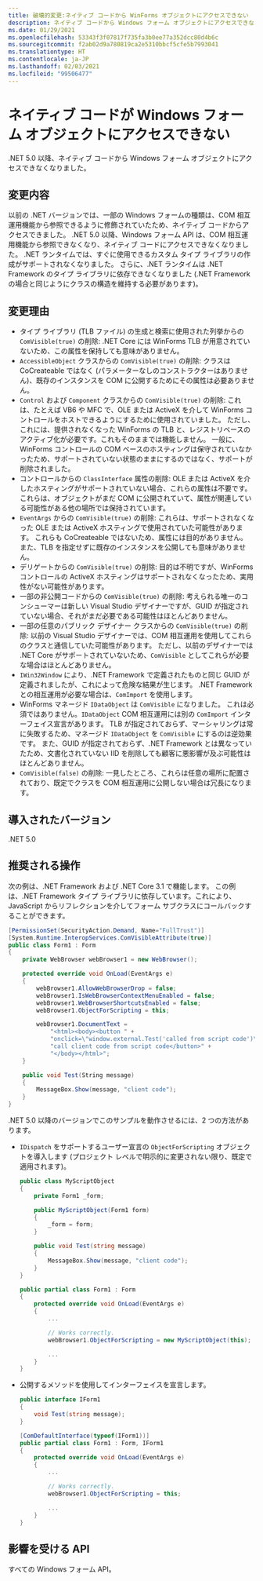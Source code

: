 ```yaml
---
title: 破壊的変更:ネイティブ コードから WinForms オブジェクトにアクセスできない
description: ネイティブ コードから Windows フォーム オブジェクトにアクセスできなくなった .NET 5.0 の破壊的変更について説明します。
ms.date: 01/29/2021
ms.openlocfilehash: 53343f3f07817f735fa3b0ee77a352dcc80d4b6c
ms.sourcegitcommit: f2ab02d9a780819ca2e5310bbcf5cfe5b7993041
ms.translationtype: HT
ms.contentlocale: ja-JP
ms.lasthandoff: 02/03/2021
ms.locfileid: "99506477"
---
```

# <a name="native-code-cant-access-windows-forms-objects"></a>ネイティブ コードが Windows フォーム オブジェクトにアクセスできない

.NET 5.0 以降、ネイティブ コードから Windows フォーム オブジェクトにアクセスできなくなりました。

## <a name="change-description"></a>変更内容

以前の .NET バージョンでは、一部の Windows フォームの種類は、COM 相互運用機能から参照できるように修飾されていたため、ネイティブ コードからアクセスできました。 .NET 5.0 以降、Windows フォーム API は、COM 相互運用機能から参照できなくなり、ネイティブ コードにアクセスできなくなりました。 .NET ランタイムでは、すぐに使用できるカスタム タイプ ライブラリの作成がサポートされなくなりました。 さらに、.NET ランタイムは .NET Framework のタイプ ライブラリに依存できなくなりました (.NET Framework の場合と同じようにクラスの構造を維持する必要があります)。

## <a name="reason-for-change"></a>変更理由

- タイプ ライブラリ (TLB ファイル) の生成と検索に使用された列挙からの `ComVisible(true)` の削除: .NET Core には WinForms TLB が用意されていないため、この属性を保持しても意味がありません。
- `AccessibleObject` クラスからの `ComVisible(true)` の削除: クラスは CoCreateable ではなく (パラメーターなしのコンストラクターはありません)、既存のインスタンスを COM に公開するためにその属性は必要ありません。
- `Control` および `Component` クラスからの `ComVisible(true)` の削除: これは、たとえば VB6 や MFC で、OLE または ActiveX を介して WinForms コントロールをホストできるようにするために使用されていました。 ただし、これには、提供されなくなった WinForms の TLB と、レジストリベースのアクティブ化が必要です。これもそのままでは機能しません。 一般に、WinForms コントロールの COM ベースのホスティングは保守されていなかったため、サポートされていない状態のままにするのではなく、サポートが削除されました。
- コントロールからの `ClassInterface` 属性の削除: OLE または ActiveX を介したホスティングがサポートされていない場合、これらの属性は不要です。 これらは、オブジェクトがまだ COM に公開されていて、属性が関連している可能性がある他の場所では保持されています。
- `EventArgs` からの `ComVisible(true)` の削除: これらは、サポートされなくなった OLE または ActiveX ホスティングで使用されていた可能性があります。 これらも CoCreateable ではないため、属性には目的がありません。 また、TLB を指定せずに既存のインスタンスを公開しても意味がありません。
- デリゲートからの `ComVisible(true)` の削除: 目的は不明ですが、WinForms コントロールの ActiveX ホスティングはサポートされなくなったため、実用性がない可能性があります。
- 一部の非公開コードからの `ComVisible(true)` の削除: 考えられる唯一のコンシューマーは新しい Visual Studio デザイナーですが、GUID が指定されていない場合、それがまだ必要である可能性はほとんどありません。
- 一部の任意のパブリック デザイナー クラスからの `ComVisible(true)` の削除: 以前の Visual Studio デザイナーでは、COM 相互運用を使用してこれらのクラスと通信していた可能性があります。 ただし、以前のデザイナーでは .NET Core がサポートされていないため、`ComVisible` としてこれらが必要な場合はほとんどありません。
- `IWin32Window` により、.NET Framework で定義されたものと同じ GUID が定義されましたが、これによって危険な結果が生じます。 .NET Framework との相互運用が必要な場合は、`ComImport` を使用します。
- WinForms マネージド `IDataObject` は `ComVisible` になりました。 これは必須ではありません。`IDataObject` COM 相互運用には別の `ComImport` インターフェイス宣言があります。 TLB が指定されておらず、マーシャリングは常に失敗するため、マネージド `IDataObject` を `ComVisible` にするのは逆効果です。 また、GUID が指定されておらず、.NET Framework とは異なっていたため、文書化されていない IID を削除しても顧客に悪影響が及ぶ可能性はほとんどありません。
- `ComVisible(false)` の削除: 一見したところ、これらは任意の場所に配置されており、既定でクラスを COM 相互運用に公開しない場合は冗長になります。

## <a name="version-introduced"></a>導入されたバージョン

.NET 5.0

## <a name="recommended-action"></a>推奨される操作

次の例は、.NET Framework および .NET Core 3.1 で機能します。 この例は、.NET Framework タイプ ライブラリに依存しています。これにより、JavaScript からリフレクションを介してフォーム サブクラスにコールバックすることができます。

```cs
[PermissionSet(SecurityAction.Demand, Name="FullTrust")]
[System.Runtime.InteropServices.ComVisibleAttribute(true)]
public class Form1 : Form
{
    private WebBrowser webBrowser1 = new WebBrowser();

    protected override void OnLoad(EventArgs e)
    {
        webBrowser1.AllowWebBrowserDrop = false;
        webBrowser1.IsWebBrowserContextMenuEnabled = false;
        webBrowser1.WebBrowserShortcutsEnabled = false;
        webBrowser1.ObjectForScripting = this;

        webBrowser1.DocumentText =
            "<html><body><button " +
            "onclick=\"window.external.Test('called from script code')\">" +
            "call client code from script code</button>" +
            "</body></html>";
    }

    public void Test(String message)
    {
        MessageBox.Show(message, "client code");
    }
}
```

.NET 5.0 以降のバージョンでこのサンプルを動作させるには、2 つの方法があります。

- `IDispatch` をサポートするユーザー宣言の `ObjectForScripting` オブジェクトを導入します (プロジェクト レベルで明示的に変更されない限り、既定で適用されます)。

  ```cs
  public class MyScriptObject
  {
      private Form1 _form;

      public MyScriptObject(Form1 form)
      {
          _form = form;
      }

      public void Test(string message)
      {
          MessageBox.Show(message, "client code");
      }
  }

  public partial class Form1 : Form
  {
      protected override void OnLoad(EventArgs e)
      {
          ...

          // Works correctly.
          webBrowser1.ObjectForScripting = new MyScriptObject(this);

          ...
      }
  }
  ```

- 公開するメソッドを使用してインターフェイスを宣言します。

  ```cs
  public interface IForm1
  {
      void Test(string message);
  }

  [ComDefaultInterface(typeof(IForm1))]
  public partial class Form1 : Form, IForm1
  {
      protected override void OnLoad(EventArgs e)
      {
          ...

          // Works correctly.
          webBrowser1.ObjectForScripting = this;

          ...
      }
  }
  ```

## <a name="affected-apis"></a>影響を受ける API

すべての Windows フォーム API。

<!--

### Category

- Windows Forms

-->
